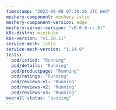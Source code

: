 ```yaml
---
timestamp: "2022-06-08 07:38:26 UTC Wed"
meshery-component: meshery-istio
meshery-component-version: edge
meshery-server-version: "v0.6.0-rc-5t"
k8s-distro: minikube
k8s-version: "v1.20.11"
service-mesh: istio
service-mesh-version: "1.14.0"
tests:
  pod/istiod: "Running"
  pod/details: "Running"
  pod/productpage: "Running"
  pod/ratings: "Running"
  pod/reviews-v1: "Running"
  pod/reviews-v2: "Running"
  pod/reviews-v3: "Running"
overall-status: "passing"
---
```

